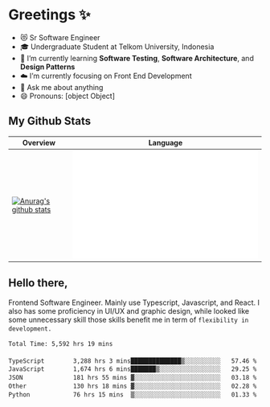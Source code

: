 # Greetings ✨
- 😻 Sr Software Engineer
- 🎓 Undergraduate Student at Telkom University, Indonesia
- 🌱 I’m currently learning **Software Testing**, **Software Architecture**, and **Design Patterns**
- ☁️ I’m currently focusing on Front End Development
- 💬 Ask me about anything
- 😄 Pronouns: [object Object]

## My Github Stats

| Overview | Language |
| --- | --- |
|[![Anurag's github stats](https://github-readme-stats.vercel.app/api?username=abui-am&count_private=true)](https://github.com/anuraghazra/github-readme-stats)|![Language](https://raw.githubusercontent.com/abui-am/stats/c6455f656dfce7acd3951e5ec5b25d72af0b2ee3/generated/languages.svg)|

## Hello there, 
Frontend Software Engineer. 
Mainly use Typescript, Javascript, and React. I also has some proficiency in UI/UX and graphic design, while looked like some unnecessary skill those skills benefit me in term of `flexibility in development.`


<!--START_SECTION:waka-->

```txt
Total Time: 5,592 hrs 19 mins

TypeScript        3,288 hrs 3 mins██████████████▒░░░░░░░░░░   57.46 %
JavaScript        1,674 hrs 6 mins███████▒░░░░░░░░░░░░░░░░░   29.25 %
JSON              181 hrs 55 mins ▓░░░░░░░░░░░░░░░░░░░░░░░░   03.18 %
Other             130 hrs 18 mins ▓░░░░░░░░░░░░░░░░░░░░░░░░   02.28 %
Python            76 hrs 15 mins  ▒░░░░░░░░░░░░░░░░░░░░░░░░   01.33 %
```

<!--END_SECTION:waka-->
